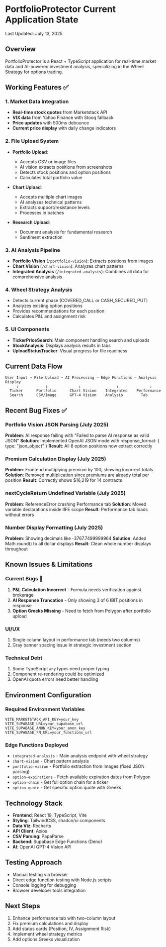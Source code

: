 # PortfolioProtector Current Application State

Last Updated: July 13, 2025

## Overview
PortfolioProtector is a React + TypeScript application for real-time market data and AI-powered investment analysis, specializing in the Wheel Strategy for options trading.

## Working Features ✅

### 1. Market Data Integration
- **Real-time stock quotes** from Marketstack API
- **VIX data** from Yahoo Finance with Stooq fallback
- **Price updates** with 500ms debounce
- **Current price display** with daily change indicators

### 2. File Upload System
- **Portfolio Upload**: 
  - Accepts CSV or image files
  - AI vision extracts positions from screenshots
  - Detects stock positions and option positions
  - Calculates total portfolio value
  
- **Chart Upload**:
  - Accepts multiple chart images
  - AI analyzes technical patterns
  - Extracts support/resistance levels
  - Processes in batches

- **Research Upload**:
  - Document analysis for fundamental research
  - Sentiment extraction

### 3. AI Analysis Pipeline
- **Portfolio Vision** (`/portfolio-vision`): Extracts positions from images
- **Chart Vision** (`/chart-vision`): Analyzes chart patterns
- **Integrated Analysis** (`/integrated-analysis`): Combines all data for comprehensive analysis

### 4. Wheel Strategy Analysis
- Detects current phase (COVERED_CALL or CASH_SECURED_PUT)
- Analyzes existing option positions
- Provides recommendations for each position
- Calculates P&L and assignment risk

### 5. UI Components
- **TickerPriceSearch**: Main component handling search and uploads
- **StockAnalysis**: Displays analysis results in tabs
- **UploadStatusTracker**: Visual progress for file readiness

## Current Data Flow

```
User Input → File Upload → AI Processing → Edge Functions → Analysis Display
     ↓            ↓              ↓                ↓              ↓
  Ticker      Portfolio      Chart Vision    Integrated    Performance
  Search      CSV/Image      GPT-4 Vision    Analysis        Tab
```

## Recent Bug Fixes ✅

### Portfolio Vision JSON Parsing (July 2025)
**Problem**: AI response failing with "Failed to parse AI response as valid JSON"
**Solution**: Implemented OpenAI JSON mode with response_format: { type: "json_object" }
**Result**: All 8 option positions now extract correctly

### Premium Calculation Display (July 2025)
**Problem**: Frontend multiplying premium by 100, showing incorrect totals
**Solution**: Removed multiplication since premiums are already total per position
**Result**: Correctly shows $16,219 for 14 contracts

### nextCycleReturn Undefined Variable (July 2025)
**Problem**: ReferenceError crashing Performance tab
**Solution**: Moved variable declarations inside IIFE scope
**Result**: Performance tab loads without errors

### Number Display Formatting (July 2025)
**Problem**: Showing decimals like -3767.7499999964
**Solution**: Added Math.round() to all dollar displays
**Result**: Clean whole number displays throughout

## Known Issues & Limitations

### Current Bugs 🐛
1. **P&L Calculation Incorrect** - Formula needs verification against brokerage
2. **AI Response Truncation** - Only showing 3 of 6 IBIT positions in response
3. **Option Greeks Missing** - Need to fetch from Polygon after portfolio upload

### UI/UX
1. Single column layout in performance tab (needs two columns)
2. Gray banner spacing issue in strategic investment section

### Technical Debt
1. Some TypeScript `any` types need proper typing
2. Component re-rendering could be optimized
3. OpenAI quota errors need better handling

## Environment Configuration

### Required Environment Variables
```
VITE_MARKETSTACK_API_KEY=your_key
VITE_SUPABASE_URL=your_supabase_url
VITE_SUPABASE_ANON_KEY=your_anon_key
VITE_SUPABASE_FN_URL=your_functions_url
```

### Edge Functions Deployed
- `integrated-analysis` - Main analysis endpoint with wheel strategy
- `chart-vision` - Chart pattern analysis  
- `portfolio-vision` - Portfolio extraction from images (fixed JSON parsing)
- `option-expirations` - Fetch available expiration dates from Polygon
- `option-chain` - Get full option chain for a ticker
- `option-quote` - Get specific option quote with Greeks

## Technology Stack
- **Frontend**: React 19, TypeScript, Vite
- **Styling**: TailwindCSS, shadcn/ui components
- **Data Viz**: Recharts
- **API Client**: Axios
- **CSV Parsing**: PapaParse
- **Backend**: Supabase Edge Functions (Deno)
- **AI**: OpenAI GPT-4 Vision API

## Testing Approach
- Manual testing via browser
- Direct edge function testing with Node.js scripts
- Console logging for debugging
- Browser developer tools integration

## Next Steps
1. Enhance performance tab with two-column layout
2. Fix premium calculations and display
3. Add status cards (Position, IV, Assignment Risk)
4. Implement wheel strategy metrics
5. Add options Greeks visualization